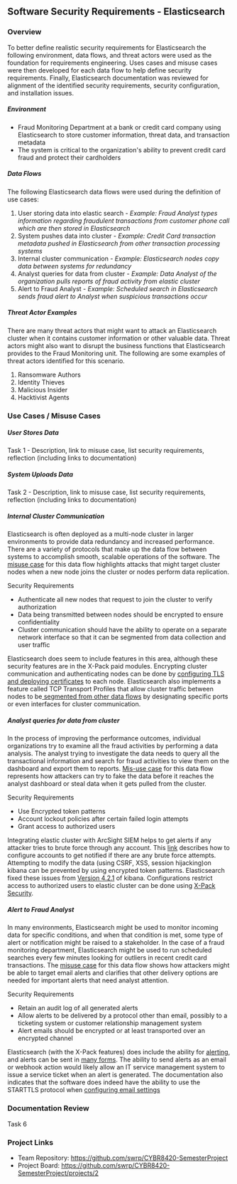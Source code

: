## Software Security Requirements - Elasticsearch


### Overview
To better define realistic security requirements for Elasticsearch the following environment, data flows, and threat actors were used as the foundation for requirements engineering.  Uses cases and misuse cases were then developed for each data flow to help define security requirements.  Finally, Elasticsearch documentation was reviewed for alignment of the identified security requirements, security configuration, and installation issues.

##### Environment 
* Fraud Monitoring Department at a bank or credit card company using Elasticsearch to store customer information, threat data, and transaction metadata
* The system is critical to the organization's ability to prevent credit card fraud and protect their cardholders

##### Data Flows
The following Elasticsearch data flows were used during the definition of use cases:
1. User storing data into elastic search - *Example: Fraud Analyst types information regarding fraudulent transactions from customer phone call which are then stored in Elasticsearch*
2. System pushes data into cluster - *Example: Credit Card transaction metadata pushed in Elasticsearch from other transaction processing systems*
3. Internal cluster communication - *Example: Elasticsearch nodes copy data between systems for redundancy*
4. Analyst queries for data from cluster - *Example: Data Analyst of the organization pulls reports of fraud activity from elastic cluster*
5. Alert to Fraud Analyst - *Example: Scheduled search in Elasticsearch sends fraud alert to Analyst when suspicious transactions occur*

##### Threat Actor Examples
There are many threat actors that might want to attack an Elasticsearch cluster when it contains customer information or other valuable data.  Threat actors might also want to disrupt the business functions that Elasticsearch provides to the Fraud Monitoring unit.  The following are some examples of threat actors identified for this scenario.
1. Ransomware Authors
2. Identity Thieves
3. Malicious Insider
4. Hacktivist Agents

### Use Cases / Misuse Cases

##### User Stores Data 
Task 1 - Description, link to misuse case, list security requirements, reflection (including links to documentation)  

##### System Uploads Data
Task 2 - Description, link to misuse case, list security requirements, reflection (including links to documentation)  

##### Internal Cluster Communication
Elasticsearch is often deployed as a multi-node cluster in larger environments to provide data redundancy and increased performance.  There are a variety of protocols that make up the data flow between systems to accomplish smooth, scalable operations of the software.  The [misuse case](https://github.com/swrp/CYBR8420-SemesterProject/blob/master/Misuse%20Cases/Misuse%20Case_Elasticsearch_Cluster%20Communication.jpg) for this data flow highlights attacks that might target cluster nodes when a new node joins the cluster or  nodes perform data replication.  

Security Requirements
* Authenticate all new nodes that request to join the cluster to verify authorization
* Data being transmitted between nodes should be encrypted to ensure confidentiality
* Cluster communication should have the ability to operate on a separate network interface so that it can be segmented from data collection and user traffic

Elasticsearch does seem to include features in this area, although these security features are in the X-Pack paid modules.  Encrypting cluster communication and authenticating nodes can be done by [configuring TLS and deploying certificates](https://www.elastic.co/guide/en/elasticsearch/reference/6.4/configuring-tls.html#tls-transport) to each node.  Elasticsearch also implements a feature called TCP Transport Profiles that allow cluster traffic between nodes to be[ segmented from other data flows](https://www.elastic.co/guide/en/elasticsearch/reference/6.4/separating-node-client-traffic.html) by designating specific ports or even interfaces for cluster communication.


#####  Analyst queries for data from cluster
In the process of improving the performance outcomes, individual organizations try to examine all the fraud activities by performing a data analysis. The analyst trying to investigate the data needs to query all the transactional information and search for fraud activities to view them on the dashboard and export them to reports. 
[Mis-use case](https://github.com/swrp/CYBR8420-SemesterProject/blob/swrp/Misuse%20Cases/AnalystQueryData.jpeg) for this data flow represents how attackers can try to fake the data before it reaches the analyst dashboard or steal data when it gets pulled from the cluster. 

Security Requirements
* Use Encrypted token patterns
* Account lockout policies after certain failed login attempts
* Grant access to authorized users 

Integrating elastic cluster with ArcSight SIEM helps to get alerts if any attacker tries to brute force through any account. 
This [link](https://www.elastic.co/blog/integrating-elasticsearch-with-arcsight-siem-part-4) describes how to configure accounts to get notified if there are any brute force attempts.  
Attempting to modify the data (using CSRF, XSS, session hijacking)on kibana can be prevented by using encrypted token patterns. Elasticsearch fixed these issues from
[Version 4.2.1](https://www.elastic.co/blog/kibana-4-2-1-and-4-1-3) of kibana.
Configurations restrict access to authorized users to elastic cluster can be done using
[X-Pack Security](https://www.elastic.co/guide/en/elastic-stack-overview/current/setting-up-authentication.html). 
##### Alert to Fraud Analyst
In many environments, Elasticsearch might be used to monitor incoming data for specific conditions, and when that condition is met, some type of alert or notification might be raised to a stakeholder.  In the case of a fraud monitoring department, Elasticsearch might be used to run scheduled searches every few minutes looking for outliers in recent credit card transactions.  The [misuse case](https://github.com/swrp/CYBR8420-SemesterProject/blob/master/Misuse%20Cases/Misuse%20Case_Elasticsearch_Alerting.jpg) for this data flow shows how attackers might be able to target email alerts and clarifies that other delivery options are needed for important alerts that need analyst attention.

Security Requirements
* Retain an audit log of all generated alerts
* Allow alerts to be delivered by a protocol other than email, possibly to a ticketing system or customer relationship management system
* Alert emails should be encrypted or at least transported over an encrypted channel

Elasticsearch (with the X-Pack features) does include the ability for [alerting](https://www.elastic.co/guide/en/elastic-stack-overview/current/xpack-alerting.html), and alerts can be sent in [many forms](https://www.elastic.co/guide/en/elastic-stack-overview/current/actions.html).  The ability to send alerts as an email or webhook action would likely allow an IT service management system to issue a service ticket when an alert is generated.  The documentation also indicates that the software does indeed have the ability to use the STARTTLS protocol when [configuring email settings](https://www.elastic.co/guide/en/elastic-stack-overview/6.4/actions-email.html#configuring-email)

### Documentation Review
Task 6

### Project Links
* Team Repository: https://github.com/swrp/CYBR8420-SemesterProject
* Project Board: https://github.com/swrp/CYBR8420-SemesterProject/projects/2
